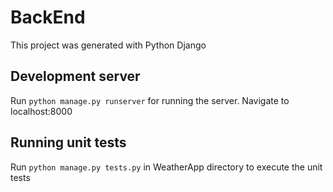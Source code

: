 # BackEnd

This project was generated with Python Django

## Development server

Run `python manage.py runserver` for running the server. Navigate to localhost:8000

## Running unit tests

Run ` python manage.py tests.py ` in WeatherApp directory to execute the unit tests
